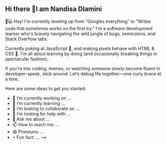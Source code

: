 ## Hi there 👋I am Nandisa Dlamini

🧠💻 Hey! I'm currently leveling up from "Googles everything" to "Writes code that sometimes works on the first try." I'm a software development learner who's bravely navigating the wild jungle of bugs, semicolons, and Stack Overflow tabs.

Currently poking at JavaScript 🔮, and making pixels behave with HTML & CSS 🎨. I'm all about learning by doing (and occasionally breaking things in spectacular fashion).

If you're into coding, memes, or watching someone slowly become fluent in developer-speak, stick around. Let’s debug life together—one curly brace at a time.




Here are some ideas to get you started:

- 🔭 I’m currently working on ...
- 🌱 I’m currently learning ...
- 👯 I’m looking to collaborate on ...
- 🤔 I’m looking for help with ...
- 💬 Ask me about ...
- 📫 How to reach me: ...
- 😄 Pronouns: ...
- ⚡ Fun fact: ...
-->
